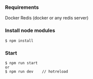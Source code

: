 ### Requirements
Docker
Redis (docker or any redis server)

### Install node modules
```
$ npm install
```

### Start
```
$ npm run start
or 
$ npm run dev    // hotreload
```

